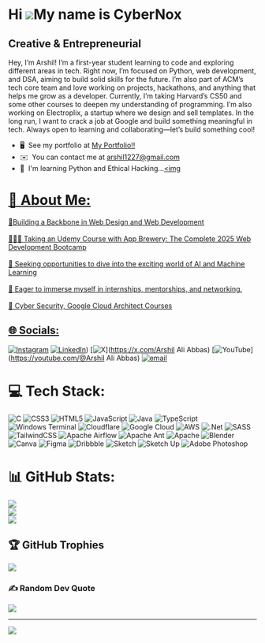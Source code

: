 Hi ![](https://user-images.githubusercontent.com/18350557/176309783-0785949b-9127-417c-8b55-ab5a4333674e.gif)My name is CyberNox
==============================================================================================================================

Creative & Entrepreneurial
--------------------------

Hey, I’m Arshil! I’m a first-year student learning to code and exploring different areas in tech. Right now, I’m focused on Python, web development, and DSA, aiming to build solid skills for the future. I’m also part of ACM’s tech core team and love working on projects, hackathons, and anything that helps me grow as a developer. Currently, I’m taking Harvard’s CS50 and some other courses to deepen my understanding of programming. I’m also working on Electroplix, a startup where we design and sell templates. In the long run, I want to crack a job at Google and build something meaningful in tech. Always open to learning and collaborating—let’s build something cool!

*   🖥️  See my portfolio at [My Portfolio!!](http://itz-me--psi.vercel.app)
*   ✉️  You can contact me at [arshil1227@gmail.com](mailto:arshil1227@gmail.com)
*   🧠  I'm learning Python and Ethical Hacking...<a href="https://www.github.com/ArshilAliAbbas" target="_blank" rel="noreferrer"><img


# 💫 About Me:
🎯Building a Backbone in Web Design and Web Development<br><br>🧑🏼‍💻 Taking an Udemy Course with App Brewery: The Complete 2025 Web Development Bootcamp<br><br>💼 Seeking opportunities to dive into the exciting world of AI and Machine Learning<br><br>🚀 Eager to immerse myself in internships, mentorships, and networking.<br><br>🗽 Cyber Security, Google Cloud Architect Courses<br>


## 🌐 Socials:
[![Instagram](https://img.shields.io/badge/Instagram-%23E4405F.svg?logo=Instagram&logoColor=white)](https://instagram.com/arshil_rz) [![LinkedIn](https://img.shields.io/badge/LinkedIn-%230077B5.svg?logo=linkedin&logoColor=white)](https://www.linkedin.com/in/arshilaliabbas/)) [![X](https://img.shields.io/badge/X-black.svg?logo=X&logoColor=white)](https://x.com/Arshil Ali Abbas) [![YouTube](https://img.shields.io/badge/YouTube-%23FF0000.svg?logo=YouTube&logoColor=white)](https://youtube.com/@Arshil Ali Abbas) [![email](https://img.shields.io/badge/Email-D14836?logo=gmail&logoColor=white)](mailto:arshil1227@gmail.com) 

# 💻 Tech Stack:
![C](https://img.shields.io/badge/c-%2300599C.svg?style=plastic&logo=c&logoColor=white) ![CSS3](https://img.shields.io/badge/css3-%231572B6.svg?style=plastic&logo=css3&logoColor=white) ![HTML5](https://img.shields.io/badge/html5-%23E34F26.svg?style=plastic&logo=html5&logoColor=white) ![JavaScript](https://img.shields.io/badge/javascript-%23323330.svg?style=plastic&logo=javascript&logoColor=%23F7DF1E) ![Java](https://img.shields.io/badge/java-%23ED8B00.svg?style=plastic&logo=openjdk&logoColor=white) ![TypeScript](https://img.shields.io/badge/typescript-%23007ACC.svg?style=plastic&logo=typescript&logoColor=white) ![Windows Terminal](https://img.shields.io/badge/Windows%20Terminal-%234D4D4D.svg?style=plastic&logo=windows-terminal&logoColor=white) ![Cloudflare](https://img.shields.io/badge/Cloudflare-F38020?style=plastic&logo=Cloudflare&logoColor=white) ![Google Cloud](https://img.shields.io/badge/GoogleCloud-%234285F4.svg?style=plastic&logo=google-cloud&logoColor=white) ![AWS](https://img.shields.io/badge/AWS-%23FF9900.svg?style=plastic&logo=amazon-aws&logoColor=white) ![.Net](https://img.shields.io/badge/.NET-5C2D91?style=plastic&logo=.net&logoColor=white) ![SASS](https://img.shields.io/badge/SASS-hotpink.svg?style=plastic&logo=SASS&logoColor=white) ![TailwindCSS](https://img.shields.io/badge/tailwindcss-%2338B2AC.svg?style=plastic&logo=tailwind-css&logoColor=white) ![Apache Airflow](https://img.shields.io/badge/Apache%20Airflow-017CEE?style=plastic&logo=Apache%20Airflow&logoColor=white) ![Apache Ant](https://img.shields.io/badge/Apache%20Ant-A81C7D?style=plastic&logo=Apache%20Ant&logoColor=white) ![Apache](https://img.shields.io/badge/apache-%23D42029.svg?style=plastic&logo=apache&logoColor=white) ![Blender](https://img.shields.io/badge/blender-%23F5792A.svg?style=plastic&logo=blender&logoColor=white) ![Canva](https://img.shields.io/badge/Canva-%2300C4CC.svg?style=plastic&logo=Canva&logoColor=white) ![Figma](https://img.shields.io/badge/figma-%23F24E1E.svg?style=plastic&logo=figma&logoColor=white) ![Dribbble](https://img.shields.io/badge/Dribbble-EA4C89?style=plastic&logo=dribbble&logoColor=white) ![Sketch](https://img.shields.io/badge/Sketch-FFB387?style=plastic&logo=sketch&logoColor=black) ![Sketch Up](https://img.shields.io/badge/SketchUp-005F9E?style=plastic&logo=sketchup&logoColor=white) ![Adobe Photoshop](https://img.shields.io/badge/adobe%20photoshop-%2331A8FF.svg?style=plastic&logo=adobe%20photoshop&logoColor=white)
# 📊 GitHub Stats:
![](https://github-readme-stats.vercel.app/api?username=ArshilAliAbbas&theme=shadow_blue&hide_border=false&include_all_commits=true&count_private=true)<br/>
![](https://nirzak-streak-stats.vercel.app/?user=ArshilAliAbbas&theme=shadow_blue&hide_border=false)<br/>
![](https://github-readme-stats.vercel.app/api/top-langs/?username=ArshilAliAbbas&theme=shadow_blue&hide_border=false&include_all_commits=true&count_private=true&layout=compact)

## 🏆 GitHub Trophies
![](https://github-profile-trophy.vercel.app/?username=ArshilAliAbbas&theme=shadow_blue&no-frame=false&no-bg=false&margin-w=4)

### ✍️ Random Dev Quote
![](https://quotes-github-readme.vercel.app/api?type=horizontal&theme=dark)

---
[![](https://visitcount.itsvg.in/api?id=ArshilAliAbbas&icon=3&color=1)](https://visitcount.itsvg.in)

<!-- Proudly created with GPRM ( https://gprm.itsvg.in ) -->
